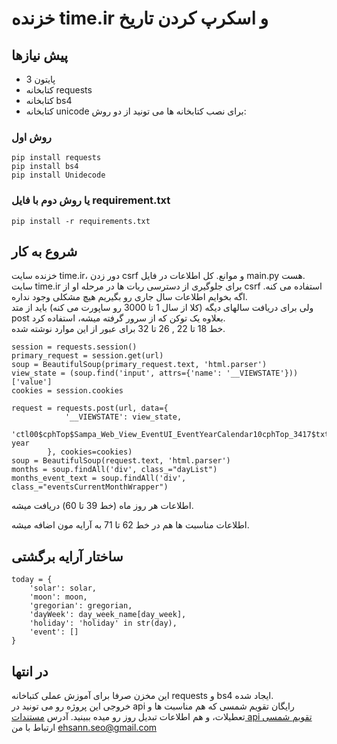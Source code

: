 # خزنده time.ir و اسکرپ کردن تاریخ

## پیش نیازها
- پایتون 3
- کتابخانه requests
- کتابخانه bs4
- کتابخانه unicode
برای نصب کتابخانه ها می تونید از دو روش:
### روش اول
```
pip install requests
pip install bs4
pip install Unidecode
```

### یا روش دوم با فایل requirement.txt
```pip install -r requirements.txt```
## شروع به کار

خزنده سایت time.ir، دور زدن csrf و موانع. کل اطلاعات در فایل main.py هست. \
سایت time.ir برای جلوگیری از دسترسی ربات ها در مرحله او از csrf استفاده می کنه. اگه بخوایم اطلاعات سال جاری رو بگیریم هیچ مشکلی وجود نداره.\
ولی برای دریافت سالهای دیگه (کلا از سال 1 تا 3000 رو ساپورت می کنه) باید از متد post بعلاوه یک توکن که از سرور گرفته میشه، استفاده کرد.\
خط 18 تا 22 , 26 تا 32 برای عبور از این موارد نوشته شده.
```
session = requests.session()
primary_request = session.get(url)
soup = BeautifulSoup(primary_request.text, 'html.parser')
view_state = (soup.find('input', attrs={'name': '__VIEWSTATE'}))['value']
cookies = session.cookies
```
```
request = requests.post(url, data={
            '__VIEWSTATE': view_state,
            'ctl00$cphTop$Sampa_Web_View_EventUI_EventYearCalendar10cphTop_3417$txtYear': year
        }, cookies=cookies)
soup = BeautifulSoup(request.text, 'html.parser')
months = soup.findAll('div', class_="dayList")
months_event_text = soup.findAll('div', class_="eventsCurrentMonthWrapper")
```
اطلاعات هر روز ماه (خط 39 تا 60) دریافت میشه.

اطلاعات مناسبت ها هم در خط 62 تا 71 به آرایه مون اضافه میشه.
## ساختار آرایه برگشتی
```
today = {
    'solar': solar,
    'moon': moon,
    'gregorian': gregorian,
    'dayWeek': day_week_name[day_week],
    'holiday': 'holiday' in str(day),
    'event': []
}
```

## در انتها
این مخزن صرفا برای آموزش عملی کتباخانه requests و bs4 ایجاد شده.\
خروجی این پروژه رو می تونید در api رایگان تقویم شمسی که هم مناسبت ها و تعطیلات، و هم اطلاعات تبدیل روز رو میده ببینید. آدرس [مستندات api تقویم شمسی](https://pnldev.com/fa/api-doc/calender) \
ارتباط با من [ehsann.seo@gmail.com](mailto:ehsann.seo@gmail.com)
